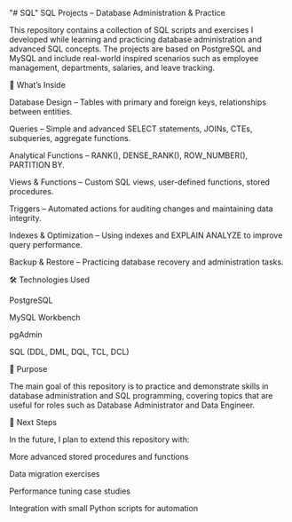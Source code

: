 "# SQL" 
SQL Projects – Database Administration & Practice

This repository contains a collection of SQL scripts and exercises I developed while learning and practicing database administration and advanced SQL concepts. The projects are based on PostgreSQL and MySQL and include real-world inspired scenarios such as employee management, departments, salaries, and leave tracking.

📌 What’s Inside

Database Design – Tables with primary and foreign keys, relationships between entities.

Queries – Simple and advanced SELECT statements, JOINs, CTEs, subqueries, aggregate functions.

Analytical Functions – RANK(), DENSE_RANK(), ROW_NUMBER(), PARTITION BY.

Views & Functions – Custom SQL views, user-defined functions, stored procedures.

Triggers – Automated actions for auditing changes and maintaining data integrity.

Indexes & Optimization – Using indexes and EXPLAIN ANALYZE to improve query performance.

Backup & Restore – Practicing database recovery and administration tasks.

🛠️ Technologies Used

PostgreSQL

MySQL Workbench

pgAdmin

SQL (DDL, DML, DQL, TCL, DCL)

🎯 Purpose

The main goal of this repository is to practice and demonstrate skills in database administration and SQL programming, covering topics that are useful for roles such as Database Administrator and Data Engineer.

🚀 Next Steps

In the future, I plan to extend this repository with:

More advanced stored procedures and functions

Data migration exercises

Performance tuning case studies

Integration with small Python scripts for automation
